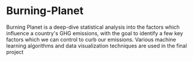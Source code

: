 # Burning-Planet
Burning Planet is a deep-dive statistical analysis into the factors which influence a country's GHG emissions, with the goal to identify a few key factors which we can control to curb our emissions. Various machine learning algorithms and data visualization techniques are used in the final project
